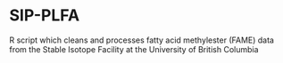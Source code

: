 SIP-PLFA
========

R script which cleans and processes fatty acid methylester (FAME) data from the Stable Isotope Facility at the University of British Columbia
